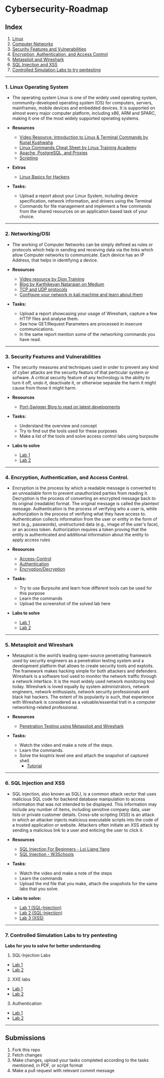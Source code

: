 # Cybersecurity-Roadmap

## Index

1. [Linux](#1-linux-operating-system)
2. [Computer Networks](#2-networkingosi)
3. [Security Features and Vulnerabilities](#3-security-features-and-vulnerabilities)
4. [Encryption, Authentication, and Access Control](#4-encryption-authentication-and-access-control)
5. [Metasploit and Wireshark](#5-metasploit-and-wireshark)
6. [SQL Injection and XSS](#6-sql-injection-and-xss)
7. [Controlled Simulation Labs to try pentesting](#7-controlled-simulation-labs-to-try-pentesting)
---

### 1. Linux Operating System

- The operating system Linux is one of the widely used operating system, community-developed operating system (OS) for computers, servers, mainframes, mobile devices and embedded devices. It is supported on almost every major computer platform, including x86, ARM and SPARC, making it one of the most widely supported operating systems.

- **Resources**
  - [Video Resource: Introduction to Linux & Terminal Commands by Kunal Kushwaha](https://m.youtube.com/watch?v=iwolPf6kN-k&t=3530s)
  - [Linux Commands Cheat Sheet by Linux Training Academy](https://www.linuxtrainingacademy.com/linux-commands-cheat-sheet/)
  - [Apache, PostgreSQL, and Proxies](https://www.digitalocean.com/community/tutorials/how-to-use-apache-http-server-as-reverse-proxy-using-mod_proxy-extension)
  - [Scripting](https://www.guru99.com/introduction-to-shell-scripting.html)

- **Extras**
  - [Linux Basics for Hackers](https://drive.google.com/file/d/1LoWuDMrtC42duaGkg6GUgKkzTrZVUeR1/view?usp=sharing)

- **Tasks:**
  - Upload a report about your Linux System, including device specification, network information, and drivers using the Terminal
  - Commands for file management and implement a few commands from the shared resources on an application based task of your choice.

---

### 2. Networking/OSI

- The working of Computer Networks can be simply defined as rules or protocols which help in sending and receiving data via the links which allow Computer networks to communicate. Each device has an IP Address, that helps in identifying a device.

- **Resources**
  - [Video resource by Dion Training](https://www.youtube.com/watch?v=QcS0ElIztHE)
  - [Blog by Karthikeyan Natarajan on Medium](https://medium.com/@cryptushack/quick-intro-to-open-systems-interconnection-osi-model-8cfe2cec7ae3) 
  - [TCP and UDP protocols](https://www.freecodecamp.org/news/tag/computer-networking/)
  - [Configure your network in kali machine and learn about them](https://www.techtarget.com/searchsecurity/feature/How-to-configure-and-customize-Kali-Linux)

- **Tasks:**
  - Upload a report showcasing your usage of Wireshark, capture a few HTTP files and analyse them.
  - See how GET/Request Parameters are processed in insecure communications.
  - In the same report mention some of the networking commands you have read.

---

### 3. Security Features and Vulnerabilities

- The security measures and techniques used in order to prevent any kind of cyber attacks are the security featurs of that perticular system or sofware. A critical security feature of any technology is the ability to turn it off, undo it, deactivate it, or otherwise separate the harm it might cause from those it might harm.

- **Resources**
  - [Port-Swigger Blog to read on latest developments](https://portswigger.net/blog)

- **Tasks:**
  - Understand the overview and concept
  - Try to find out the tools used for these purposes
  - Make a list of the tools and solve access control labs using burpsuite</li>


- **Labs to solve**
  - [Lab 1](https://portswigger.net/web-security/request-smuggling/lab-basic-te-cl)
  - [Lab 2](https://portswigger.net/web-security/os-command-injection/lab-simple)

---

### 4. Encryption, Authentication, and Access Control.

- Encryption is the process by which a readable message is converted to an unreadable form to prevent unauthorized parties from reading it. Decryption is the process of converting an encrypted message back to its original (readable) format. The original message is called the plaintext message. Authentication is the process of verifying who a user is, while authorization is the process of verifying what they have access to. Authentication collects information from the user or entity in the form of text (e.g., passwords), unstructured data (e.g., image of the user's face), or an access token. Authorization requires a token proving that the entity is authenticated and additional information about the entity to apply access rules

- **Resources**
  - [Access-Control](https://www.prplbx.com/resources/blog/broken-access-control/)
  - [Authentication](https://auth0.com/blog/what-is-broken-authentication/)
  - [Encryption/Decryption](https://portswigger.net/blog/breaking-encrypted-data-using-burp)

- **Tasks:**
    - Try to use Burpsuite and learn how different tools can be used for this purpose
    - Learn the commands
    - Upload the screenshot of the solved lab here

- **Labs to solve**
  - [Lab 1](https://portswigger.net/web-security/access-control/lab-unprotected-admin-functionality-with-unpredictable-url)
  - [Lab 2](https://portswigger.net/web-security/access-control/lab-user-id-controlled-by-request-parameter/)

---

### 5. Metasploit and Wireshark

- Metasploit is the world’s leading open-source penetrating framework used by security engineers as a penetration testing system and a development platform that allows to create security tools and exploits. The framework makes hacking simple for both attackers and defenders. Wireshark is a software tool used to monitor the network traffic through a network interface. It is the most widely used network monitoring tool today. Wireshark is loved equally by system administrators, network engineers, network enthusiasts, network security professionals and black hat hackers. The extent of its popularity is such, that experience with Wireshark is considered as a valuable/essential trait in a computer networking-related professional.

- **Resources**
  - [Penetration Testing using Metasploit and Wireshark](https://www.youtube.com/watch?v=kdTKHMkDcgs)

- **Tasks:**
  - Watch the video and make a note of the steps.
  - Learn the commands.
  - Solve the kioptrix level one and attach the snapshot of captured shell.
    - [Tutorial](https://michaelkoczwara.medium.com/kioptrix-level-1-ad8d91e7ed63)

---

### 6. SQL Injection and XSS

- SQL injection, also known as SQLI, is a common attack vector that uses malicious SQL code for backend database manipulation to access information that was not intended to be displayed. This information may include any number of items, including sensitive company data, user lists or private customer details. Cross-site scripting (XSS) is an attack in which an attacker injects malicious executable scripts into the code of a trusted application or website. Attackers often initiate an XSS attack by sending a malicious link to a user and enticing the user to click it.

- **Resources**
  - [SQL Injection For Beginners - Loi Liang Yang](https://www.youtube.com/watch?v=cx6Xs3F_1Uc)
  - [SQL Injection - W3Schools](https://www.w3schools.com/sql/sql_injection.asp)

- **Tasks:**
  - Watch the video and make a note of the steps
  - Learn the commands
  - Upload the md file that you make, attach the snapshots for the same labs that you solve.

- **Labs to solve:**
  - [Lab 1 (SQL-Injection)](https://portswigger.net/web-security/sql-injection/lab-login-bypass)
  - [Lab 2 (SQL-Injection)](https://portswigger.net/web-security/sql-injection/lab-retrieve-hidden-data)
  - [Lab 3 (XSS)](https://portswigger.net/web-security/cross-site-scripting/reflected/lab-html-context-nothing-encoded)

---

### 7. Controlled Simulation Labs to try pentesting

**Labs for you to solve for better understanding**

1. SQL-Injection Labs
  - [Lab 1](https://portswigger.net/web-security/sql-injection/examining-the-database/lab-querying-database-version-oracle)
  - [Lab 2](https://portswigger.net/web-security/sql-injection/examining-the-database/lab-querying-database-version-mysql-microsoft)

2. XXE labs
  - [Lab 1](https://portswigger.net/web-security/xxe/lab-exploiting-xxe-to-retrieve-files)
  - [Lab 2](https://portswigger.net/web-security/xxe)

3. Authentication
  - [Lab 1](https://portswigger.net/web-security/authentication/multi-factor/lab-2fa-simple-bypass)
  - [Lab 2](https://portswigger.net/web-security/authentication/other-mechanisms/lab-password-reset-broken-logic)

---

## Submissions
1. Fork this repo
2. Fetch changes
3. Make changes, upload your tasks completed according to the tasks mentioned, in PDF, or script format
4. Make a pull request with relevant commit message
